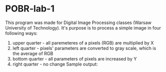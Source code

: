 # POBR-lab-1
This program was made for Digital Image Processing classes (Warsaw University of Technology). It's purpose is to process a simple image in four following ways:
1. upper quarter - all paremeteres of a pixels (RGB) are multiplied by X
2. left quarter - pixels' parameters are converted to gray scale, which is the average of RGB
3. bottom quarter - all parameters of pixels are increased by Y
4. right quarter - no change
Sample output:
